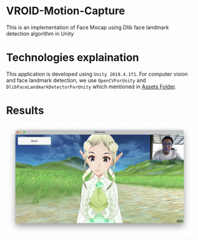 # VROID-Motion-Capture
This is an implementation of Face Mocap using Dlib face landmark detection algorithm in Unity
# Technologies explaination
This application is developed using `Unity 2019.4.1f1`. For computer vision and face landmark detection, we use `OpenCVForUnity` and `DlibFaceLandmarkDetectorForUnity` which mentioned in [Assets Folder](https://github.com/Kasidit0052/VROID-Motion-Capture/tree/main/Assets).
# Results
![Alt Text](https://github.com/Kasidit0052/VROID-Motion-Capture/blob/main/Assets/Application%20Sample.png)
